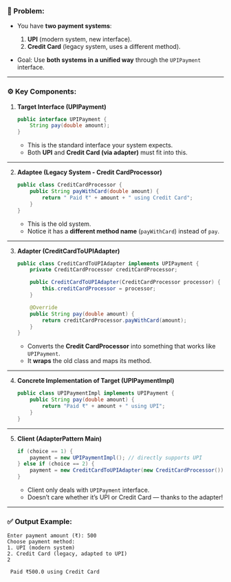 ### 📝 Problem:

* You have **two payment systems**:

  1. **UPI** (modern system, new interface).
  2. **Credit Card** (legacy system, uses a different method).

* Goal: Use **both systems in a unified way** through the `UPIPayment` interface.

---

### ⚙️ Key Components:

1. **Target Interface (UPIPayment)**

   ```java
   public interface UPIPayment {
       String pay(double amount);
   }
   ```

   * This is the standard interface your system expects.
   * Both **UPI** and **Credit Card (via adapter)** must fit into this.

---

2. **Adaptee (Legacy System - Credit CardProcessor)**

   ```java
   public class CreditCardProcessor {
       public String payWithCard(double amount) {
           return " Paid ₹" + amount + " using Credit Card";
       }
   }
   ```

   * This is the old system.
   * Notice it has a **different method name** (`payWithCard`) instead of `pay`.

---

3. **Adapter (CreditCardToUPIAdapter)**

   ```java
   public class CreditCardToUPIAdapter implements UPIPayment {
       private CreditCardProcessor creditCardProcessor;

       public CreditCardToUPIAdapter(CreditCardProcessor processor) {
           this.creditCardProcessor = processor;
       }

       @Override
       public String pay(double amount) {
           return creditCardProcessor.payWithCard(amount);
       }
   }
   ```

   * Converts the **Credit CardProcessor** into something that works like `UPIPayment`.
   * It **wraps** the old class and maps its method.

---

4. **Concrete Implementation of Target (UPIPaymentImpl)**

   ```java
   public class UPIPaymentImpl implements UPIPayment {
       public String pay(double amount) {
           return "Paid ₹" + amount + " using UPI";
       }
   }
   ```

---

5. **Client (AdapterPattern Main)**

   ```java
   if (choice == 1) {
       payment = new UPIPaymentImpl(); // directly supports UPI
   } else if (choice == 2) {
       payment = new CreditCardToUPIAdapter(new CreditCardProcessor()); // adapts legacy CC
   }
   ```

   * Client only deals with `UPIPayment` interface.
   * Doesn’t care whether it’s UPI or Credit Card — thanks to the adapter!

---

### ✅ Output Example:

```
Enter payment amount (₹): 500
Choose payment method:
1. UPI (modern system)
2. Credit Card (legacy, adapted to UPI)
2

 Paid ₹500.0 using Credit Card
```


